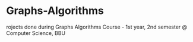 # Graphs-Algorithms
rojects done during Graphs Algorithms Course - 1st year, 2nd semester @ Computer Science, BBU 
